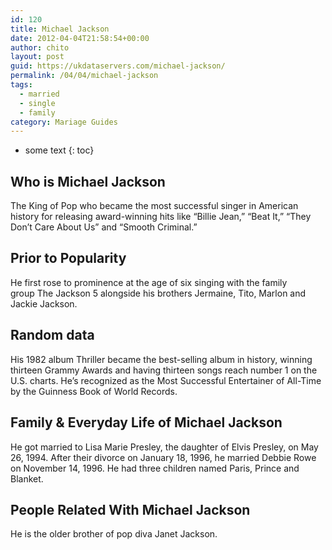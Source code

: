 ```yaml
---
id: 120
title: Michael Jackson
date: 2012-04-04T21:58:54+00:00
author: chito
layout: post
guid: https://ukdataservers.com/michael-jackson/
permalink: /04/04/michael-jackson  
tags:
  - married
  - single
  - family
category: Mariage Guides
---
```


* some text
{: toc}


## Who is  Michael Jackson
                  
                  
                  
The King of Pop who became the most successful singer in American history for releasing award-winning hits like &#8220;Billie Jean,&#8221; &#8220;Beat It,&#8221; &#8220;They Don&#8217;t Care About Us&#8221; and &#8220;Smooth Criminal.&#8221;
                  
                
                
                
## Prior to Popularity 
                  
                  
                  
He first rose to prominence at the age of six singing with the family group The Jackson 5 alongside his brothers Jermaine, Tito, Marlon and Jackie Jackson. 
                  
                
                
                
## Random data 
                  
                  
                  
His 1982 album Thriller became the best-selling album in history, winning thirteen Grammy Awards and having thirteen songs reach number 1 on the U.S. charts. He&#8217;s recognized as the Most Successful Entertainer of All-Time by the Guinness Book of World Records. 
                  
                
                
                
## Family & Everyday Life of Michael Jackson
                  
                  
                  
He got married to Lisa Marie Presley, the daughter of Elvis Presley, on May 26, 1994. After their divorce on January 18, 1996, he married Debbie Rowe on November 14, 1996. He had three children named Paris, Prince and Blanket.  
                  
                
                
                
## People Related With  Michael Jackson
                  
                  
                  
He is the older brother of pop diva Janet Jackson. 
                  
                
              
            
          
          
          
    
    
  

